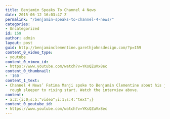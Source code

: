 ```yaml
---
title: Benjamin Speaks To Channel 4 News
date: 2015-06-12 16:03:47 Z
permalink: "/benjamin-speaks-to-channel-4-news/"
categories:
- Uncategorized
id: 159
author: admin
layout: post
guid: http://benjaminclementine.garethjohnsdesign.com/?p=159
content_0_video_type:
- youtube
content_0_vimeo_id:
- https://www.youtube.com/watch?v=YKsQZuVx8ec
content_0_thumbnail:
- '160'
content_1_text:
- Channel 4 News’ Fatima Manji spoke to Benjamin Clementine about his journey from
  rough sleeper to rising start. Watch the interview above.
content:
- a:2:{i:0;s:5:"video";i:1;s:4:"text";}
content_0_youtube_id:
- https://www.youtube.com/watch?v=YKsQZuVx8ec
---
```


